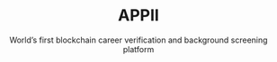 ---
layout: project
order: 6

title: APPII
subtitle: World’s first blockchain career verification and background screening platform
industry: Recruitment
deliverables: Blockchain-based career verification application

summary: APPII is an online verification, career management, and recruitment platform.

challenge-diagram: true
challenge: 
    - lead: Verification of educational and work experience is an expensive and time-consuming process for employers and recruiters. The recruitment sector relies on multiple verifications across organisations and intermediaries to check the claims an individual makes about their education and employment.
    - paragraph: The existing process requires the repeated acquisition of the same pieces of data. The failure to do these checks leads to time and expense incurred when the experience of the new hire is discovered to be fraudulent. There is also legal and operational risk where the qualifications are related to health and safety, or compliance.
    - paragraph: APPII wanted to change the cross-referencing process by providing control of the process to the candidate, enabling quicker and cheaper checks. APPII ensures that the authentication of a candidate’s experience is a one-time event, with the record of the verification stored securely and permanently for any person or organisation that requests access to view it.

delivery:
    - item: 
        - paragraph: Applied Blockchain and APPII designed a platform underpinned by blockchain and digital signatures as a way to create a single immutable record of an individual’s experience.
        - paragraph: Applied Blockchain led the solution design and advisory for the technical architecture of APPII, developing a Smart Contract data store for each user with controls over third party access to that data. Educational institutions and employers that participate in the network are able to verify a user’s experience with a digital signature that is stored against their record on the blockchain. This also eliminates the need for ‘double handling’ and processing by multiple verification providers.
    - item: 
        - paragraph: The backend development of the application included developing functionality to integrate Know Your Customer (KYC) providers for verification, issuing and storing digital signatures, biometrics, and integrating Applied Blockchain’s ‘Privacy’ component to ensure compliance with data protection and privacy standards.
        - paragraph: The front end of APPII included a process of user research (for applicants, companies and education institutions), design and development for each of the user groups. A web and mobile version were developed with an intuitive user experience for the ID verification process and storage and management of digital keys for educational institutions and employers to attest to a user’s experience.

results:
    - paragraph: Applied Blockchain worked with APPII from the research and design phase through to the release of a production-grade platform for developing its career verification platform – which you can download via the Google Play and Apple Store.
    - paragraph: All applicants on APPII are verified, making manual referencing a thing of the past
results-icons:
    - image: icon-integrity
      title: Data integrity
    - image: icon-no-third-party
      title: No third-party authentication process
    - image: icon-permission
      title: Permissioned for users to view and update data
    - image: icon-reduction
      title: Cost reduction
    - image: icon-ux
      title: Brilliant UX
    - image: icon-thumb
      title: Biometric verification

testimonial:
    - quote: Adi and the team at Applied Blockchain have been instrumental in bringing our idea to life. The team delivered an outstanding platform and continue to deliver innovative features that will hopefully lead the way in assisting employers to find pre-verified talent, and for talent to increase their employability.
      author: Gary McKay
      position: Managing Director
      company: APPII
---